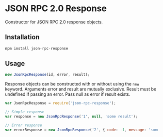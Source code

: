 # JSON RPC 2.0 Response

Constructor for JSON RPC 2.0 response objects.

## Installation

```js
npm install json-rpc-response
```

## Usage

```js
new JsonRpcResponse(id, error, result);
```

Response objects can be constructed with or without using the `new` keyword.
Arguments error and result are mutually exclusive. Result must be undefined if
passing an error. Pass null as error if result exists.

```js
var JsonRpcResponse = require('json-rpc-response');

// Simple response
var response = new JsonRpcResponse('1', null, 'some result');

// Error response
var errorResponse = new JsonRpcResponse('2', { code: -1, message: 'some error' });
```